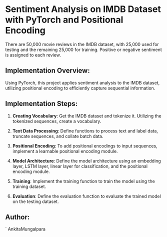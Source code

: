 # Sentiment Analysis on IMDB Dataset with PyTorch and Positional Encoding

There are 50,000 movie reviews in the IMDB dataset, with 25,000 used for testing and the remaining 25,000 for training. Positive or negative sentiment is assigned to each review. 

## Implementation Overview:
Using PyTorch, this project applies sentiment analysis to the IMDB dataset, utilizing positional encoding to efficiently capture sequential information.


## Implementation Steps:

1. **Creating Vocabulary**: Get the IMDB dataset and tokenize it. Utilizing the tokenized sequences, create a vocabulary.

2. **Text Data Processing**: Define functions to process text and label data, truncate sequences, and collate batch data.

3. **Positional Encoding**: To add positional encodings to input sequences, implement a learnable positional encoding module.

4. **Model Architecture**: Define the model architecture using an embedding layer, LSTM layer, linear layer for classification, and the positional encoding module.

5. **Training**: Implement the training function to train the model using the training dataset.

6. **Evaluation**: Define the evaluation function to evaluate the trained model on the testing dataset.


## Author:
` AnkitaMungalpara
